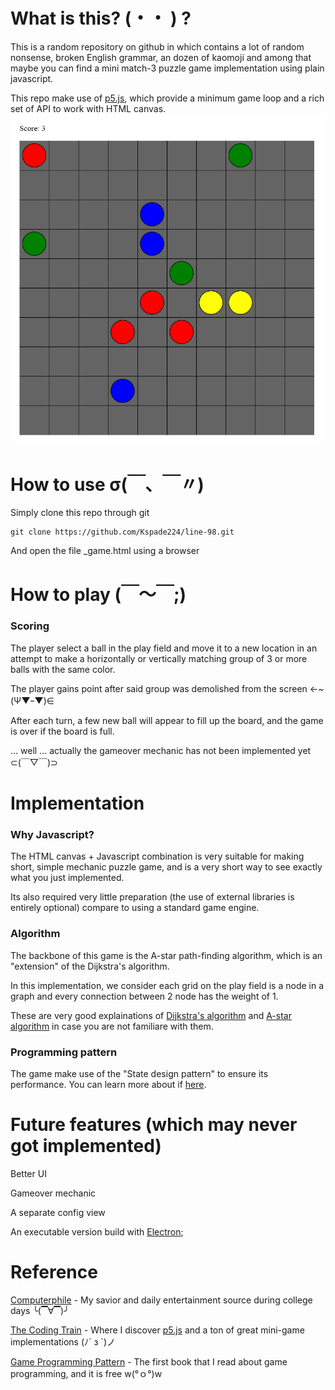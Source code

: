 # What is this? (・・ ) ?
This is a random repository on github in which contains a lot of random nonsense, broken English grammar, an dozen of kaomoji and among that maybe you can find a mini match-3 puzzle game implementation using plain javascript.

This repo make use of [p5.js](https://p5js.org/), which provide a minimum game loop and a rich set of API to work with HTML canvas.
![Game preview](/images/image.png)
# How to use σ(￣、￣〃)
Simply clone this repo through git
```
git clone https://github.com/Kspade224/line-98.git
```
And open the file _game.html using a browser
# How to play (￣～￣;)
### Scoring
The player select a ball in the play field and move it to a new location in an attempt to make a horizontally or vertically matching group of 3 or more balls with the same color.

The player gains point after said group was demolished from the screen 	←~(Ψ▼ｰ▼)∈

After each turn, a few new ball will appear to fill up the board, and the game is over if the board is full.

... well ... actually the gameover mechanic has not been implemented yet ⊂(￣▽￣)⊃
# Implementation
### Why Javascript?
The HTML canvas + Javascript combination is very suitable for making short, simple mechanic puzzle game, and is a very short way to see exactly what you just implemented.

Its also required very little preparation (the use of external libraries is entirely optional) compare to using a standard game engine.
### Algorithm
The backbone of this game is the A-star path-finding algorithm, which is an "extension" of the Dijkstra's algorithm.

In this implementation, we consider each grid on the play field is a node in a graph and every connection between 2 node has the weight of 1.

These are very good explainations of [Dijkstra's algorithm](https://www.youtube.com/watch?v=GazC3A4OQTE) and [A-star algorithm](https://www.youtube.com/watch?v=ySN5Wnu88nE) in case you are not familiare with them.
### Programming pattern
The game make use of the "State design pattern" to ensure its performance. You can learn more about if [here](http://gameprogrammingpatterns.com/state.html).
# Future features (which may never got implemented)
Better UI

Gameover mechanic

A separate config view

An executable version build with [Electron](https://electron.atom.io/);
# Reference
[Computerphile](https://www.youtube.com/user/Computerphile) - My savior and daily entertainment source during college days ╰(▔∀▔)╯

[The Coding Train](https://www.youtube.com/user/shiffman) - Where I discover [p5.js](https://p5js.org/) and a ton of great mini-game implementations 
(ﾉ´ з `)ノ

[Game Programming Pattern](http://gameprogrammingpatterns.com/contents.html) - The first book that I read about game programming, and it is free w(°ｏ°)w